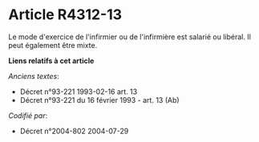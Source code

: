 # Article R4312-13

Le mode d'exercice de l'infirmier ou de l'infirmière est salarié ou libéral. Il peut également être mixte.

**Liens relatifs à cet article**

_Anciens textes_:

  - Décret n°93-221 1993-02-16 art. 13
  - Décret n°93-221 du 16 février 1993 - art. 13 (Ab)

_Codifié par_:

  - Décret n°2004-802 2004-07-29
